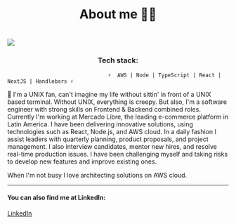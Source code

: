 <h1 align=center>About me 👨‍🦱<h1>
<img src="https://media-exp1.licdn.com/dms/image/C5616AQElyL8BYEXchg/profile-displaybackgroundimage-shrink_350_1400/0/1621916629640?e=1628726400&v=beta&t=-zKGMxcvtumwMdkNGZOu2qtNiz0f8QVetekPiJOskBU" />

<h3 align=center>Tech stack:</h3>

                                    ⚡  AWS | Node | TypeScript | React | NextJS | Handlebars ⚡


🔭 I'm a UNIX fan, can't imagine my life without sittin' in front of a UNIX based terminal. Without UNIX, everything is creepy. But also, I'm a software engineer with strong skills on Frontend & Backend combined roles. Currently I'm working at Mercado Libre, the leading e-commerce platform in Latin America. I have been delivering innovative solutions, using technologies such as React, Node.js, and AWS cloud. In a daily fashion I assist leaders with quarterly planning, product proposals, and project management. I also interview candidates, mentor new hires, and resolve real-time production issues. I have been challenging myself and taking risks to develop new features and improve existing ones. 

When I'm not busy I love architecting solutions on AWS cloud.
            
<hr>
<div>
            <h4 class="actions special">You can also find me at LinkedIn: </h4>
            <span><a href="https://www.linkedin.com/in/agustin-genes-dev/" class="icon brands fa-linkedin-in"><span class="label">LinkedIn</span></a></span>
</div>

